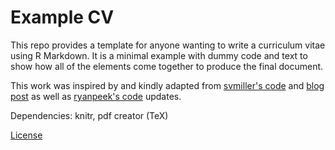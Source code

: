 # Example CV

This repo provides a template for anyone wanting to write a curriculum vitae using R Markdown. It is a minimal example with dummy code and text to show how all of the elements come together to produce the final document.

This work was inspired by and kindly adapted from [svmiller's code](https://github.com/svmiller/svm-r-markdown-templates) and [blog post](http://svmiller.com/blog/2016/03/svm-r-markdown-cv/) as well as [ryanpeek's code](https://github.com/ryanpeek/markdown_cv) updates.

Dependencies: knitr, pdf creator (TeX)

[License](https://github.com/eddiekasner/example-cv/blob/master/LICENSE)
